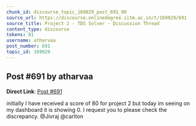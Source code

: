 ```yaml
---
chunk_id: discourse_topic_169029_post_691_00
source_url: https://discourse.onlinedegree.iitm.ac.in/t/169029/691
source_title: Project 2 - TDS Solver - Discussion Thread
content_type: discourse
tokens: 81
username: atharvaa
post_number: 691
topic_id: 169029
---
```


## Post #691 by atharvaa

**Direct Link**: [Post #691](https://discourse.onlinedegree.iitm.ac.in/t/169029/691)

initially I have received a score of 80 for project 2 but today im seeing on my dashboard it is showing 0. I request you to please check the discrepancy. @Jivraj @carlton
